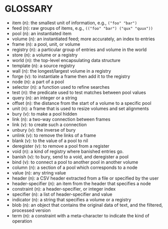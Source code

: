 GLOSSARY
========

- item (n): the smallest unit of information, e.g., `("foo" "bar")`
- feed (n): raw groups of items, e.g., `(("foo" "bar") ("qux" "quux"))`
- pool (n): an instantiated item
- volume (n): an instantiated feed; more accurately, an index to entries
- frame (n): a pool, unit, or volume
- registry (n): a particular group of entries and volume in the world
- store (n): a volume or a registry
- world (n): the top-level encapsulating data structure
- template (n): a source registry
- wall (n): the longest/largest volume in a registry
- forge (v): to instantiate a frame then add it to the registry
- node (n): a part of a pool
- selector (n): a function used to refine searches
- test (n): the predicate used to test matches between pool values
- query (n): an integer or a string
- offset (n): the distance from the start of a volume to a specific pool
- unit (n): a frame that is used to resize volumes and set alignments
- bury (v): to make a pool hidden
- link (n): a two-way connection between frames
- link (v): to create such a connection
- unbury (v): the inverse of bury
- unlink (v): to remove the links of a frame
- blank (v): to the value of a pool to nil
- deregister (v): to remove a pool from a register
- void (n): a kind of registry where banished entries go.
- banish (v): to bury, send to a void, and deregister a pool
- bind (v): to connect a pool to another pool in another volume
- column (n): a section of a pool which corresponds to a node
- value (n): any string value
- header (n): a CSV header extracted from a file or specified by the user
- header-specifier (n): an item from the header that specifies a node
- constraint (n): a header-specifier, or integer index
- specifier (n): a list of header-specifier and value
- indicator (n): a string that specifies a volume or a registry
- blob (n): an object that contains the original data of text, and the filtered, processed version
- term (n): a constraint with a meta-character to indicate the kind of operation
